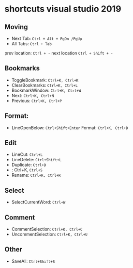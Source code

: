 # shortcuts visual studio 2019

## Moving
- Next Tab: `Ctrl + Alt + PgDn /PgUp`
- All Tabs:   `Ctrl + Tab`

prev location: `Ctrl + -` 
next location `Ctrl + Shift + -` 

## Bookmarks
- ToggleBookmark: `Ctrl+K, Ctrl+K`
- ClearBookmarks: `Ctrl+K, Ctrl+L`
- BookmarkWindow: `Ctrl+K, Ctrl+W`
- Next:	`Ctrl+K, Ctrl+N`
- Previous: `Ctrl+K, Ctrl+P`

## Format:
- LineOpenBelow: `Ctrl+Shift+Enter`
Format: `Ctrl+K, Ctrl+D`

## Edit
- LineCut: `Ctrl+L`
- LineDelete: `Ctrl+Shift+L`
- Duplicate: `Ctrl+D`
- :	Ctrl+K, `Ctrl+S`
- Rename: `Ctrl+R, Ctrl+R`

## Select
- SelectCurrentWord: `Ctrl+W`

## Comment
- CommentSelection: `Ctrl+K, Ctrl+C`
- UncommentSelection:	`Ctrl+K, Ctrl+U`

## Other
- SaveAll: `Ctrl+Shift+S`
